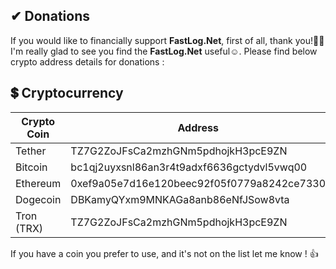﻿## ✔ Donations

If you would like to financially support **FastLog.Net**, first of all, thank you!🙏🏻 
I'm really glad to see you find the **FastLog.Net** useful☺.
Please find below crypto address details for donations :

## 💲 Cryptocurrency

| Crypto Coin | Address |
|-------------|---------|
| Tether     | TZ7G2ZoJFsCa2mzhGNm5pdhojkH3pcE9ZN |
| Bitcoin    | bc1qj2uyxsnl86an3r4t9adxf6636gctydvl5vwq00 |
| Ethereum   | 0xef9a05e7d16e120beec92f05f0779a8242ce7330 |
| Dogecoin   | DBKamyQYxm9MNKAGa8anb86eNfJSow8vta |
| Tron (TRX) | TZ7G2ZoJFsCa2mzhGNm5pdhojkH3pcE9ZN |

If you have a coin you prefer to use, and it's not on the list let me know ! 👍